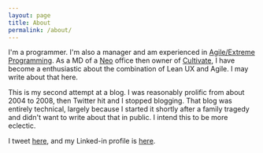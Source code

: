 ```yaml
---
layout: page
title: About
permalink: /about/
---
```


I'm a programmer. I'm also a manager and am experienced in [Agile/Extreme Programming](http://www.extremeprogramming.org). As a MD of a [Neo](http://neo.com) office then owner of [Cultivate](http://cultivatehq.com), I have become a enthusiastic about the combination of Lean UX and Agile. I may write about that here.

This is my second attempt at a blog. I was reasonably prolific from about 2004 to 2008, then Twitter hit and I stopped blogging. That blog was entirely technical, largely because I started it shortly after a family tragedy and didn't want to write about that in public. I intend this to be more eclectic.

I tweet [here](https://twitter.com/paulanthonywils), and my Linked-in profile is [here](https://uk.linkedin.com/pub/paul-wilson/1/189/39b).

